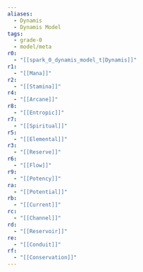 ```yaml
---
aliases:
  - Dynamis
  - Dynamis Model
tags:
  - grade-0
  - model/meta
r0:
  - "[[spark_0_dynamis_model_t|Dynamis]]"
r1:
  - "[[Mana]]"
r2:
  - "[[Stamina]]"
r4:
  - "[[Arcane]]"
r8:
  - "[[Entropic]]"
r7:
  - "[[Spiritual]]"
r5:
  - "[[Elemental]]"
r3:
  - "[[Reserve]]"
r6:
  - "[[Flow]]"
r9:
  - "[[Potency]]"
ra:
  - "[[Potential]]"
rb:
  - "[[Current]]"
rc:
  - "[[Channel]]"
rd:
  - "[[Reservoir]]"
re:
  - "[[Conduit]]"
rf:
  - "[[Conservation]]"
---
```

